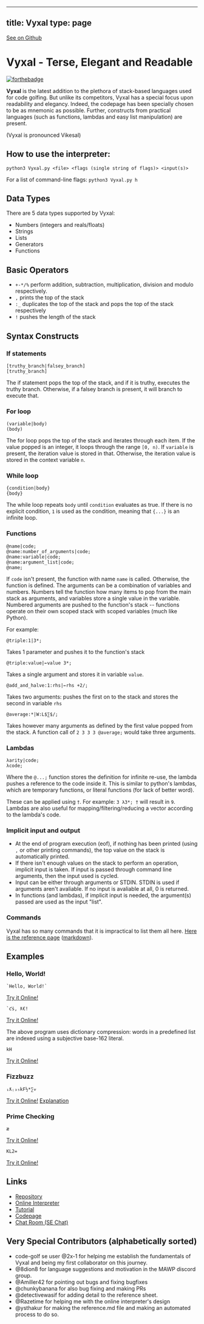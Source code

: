 
---
title: Vyxal
type: page
---

[See on Github](https://github.com/jakeroggenbuck/Vyxal/)

# Vyxal - Terse, Elegant and Readable

[![forthebadge](https://forthebadge.com/images/badges/gluten-free.svg)](https://forthebadge.com)

**Vyxal** is the latest addition to the plethora of stack-based languages used for code golfing. But unlike its competitors, Vyxal has a special focus upon readability and elegancy. Indeed, the codepage has been specially chosen to be as mnemonic as possible. Further, constructs from practical languages (such as functions, lambdas and easy list manipulation) are present.

(Vyxal is pronounced Vikesal)

## How to use the interpreter:

`python3 Vyxal.py <file> <flags (single string of flags)> <input(s)>`

For a list of command-line flags:
`python3 Vyxal.py h`

## Data Types

There are 5 data types supported by Vyxal:

- Numbers (integers and reals/floats)
- Strings
- Lists
- Generators
- Functions

## Basic Operators

- `+-*/%` perform addition, subtraction, multiplication, division and modulo respectively.
- `,` prints the top of the stack
- `:_` duplicates the top of the stack and pops the top of the stack respectively
- `!` pushes the length of the stack

## Syntax Constructs
### If statements

```
[truthy_branch|falsey_branch]
[truthy_branch]
```

The if statement pops the top of the stack, and if it is truthy, executes the truthy branch. Otherwise, if a falsey branch is present, it will branch to execute that.

### For loop

```
(variable|body)
(body)
```

The for loop pops the top of the stack and iterates through each item. If the value popped is an integer, it loops through the range `[0, n)`. If `variable` is present, the iteration value is stored in that. Otherwise, the iteration value is stored in the context variable `n`.

### While loop

```
{condition|body}
{body}
```

The while loop repeats `body` until `condition` evaluates as true. If there is no explicit condition, `1` is used as the condition, meaning that `{...}` is an infinite loop.

### Functions

```
@name|code;
@name:number_of_arguments|code;
@name:variable|code;
@name:argument_list|code;
@name;
```

If `code` isn't present, the function with name `name` is called. Otherwise, the function is defined. The arguments can be a combination of variables and numbers. Numbers tell the function how many items to pop from the main stack as arguments, and variables store a single value in the variable. Numbered arguments are pushed to the function's stack -- functions operate on their own scoped stack with scoped variables (much like Python).

For example:

```
@triple:1|3*;
```

Takes 1 parameter and pushes it to the function's stack

```
@triple:value|←value 3*;
```

Takes a single argument and stores it in variable `value`.

```
@add_and_halve:1:rhs|←rhs +2/;
```

Takes two arguments: pushes the first on to the stack and stores the second in variable `rhs`

```
@average:*|W:L$∑$/;
```

Takes however many arguments as defined by the first value popped from the stack. A function call of `2 3 3 3 @average;` would take three arguments.

### Lambdas

```
λarity|code;
λcode;
```

Where the `@...;` function stores the definition for infinite re-use, the lambda pushes a reference to the code inside it. This is similar to python's lambdas, which are temporary functions, or literal functions (for lack of better word).

These can be applied using `†`. For example: `3 λ3*; †` will result in `9`. Lambdas are also useful for mapping/filtering/reducing a vector according to the lambda's code.

### Implicit input and output

- At the end of program execution (eof), if nothing has been printed (using `,` or other printing commands), the top value on the stack is automatically printed.
- If there isn't enough values on the stack to perform an operation, implicit input is taken. If input is passed through command line arguments, then the input used is cycled.
- Input can be either through arguments or STDIN. STDIN is used if arguments aren't avaliable. If no input is avaliable at all, 0 is returned.
- In functions (and lambdas), if implicit input is needed, the argument(s) passed are used as the input "list".

### Commands

Vyxal has so many commands that it is impractical to list them all here. [Here is the reference page](https://github.com/Lyxal/Vyxal/blob/master/docs/elements.txt) ([markdown](https://github.com/Lyxal/Vyxal/blob/master/docs/elements.md)).

## Examples

### Hello, World!

```
`Hello, World!`
```
[Try it Online!](http://lyxal.pythonanywhere.com?flags=&code=%60Hello%2C%20World!%60&inputs=&header=&footer=)

```
`ƈṡ, ƛ€!
```
[Try it Online!](http://lyxal.pythonanywhere.com?flags=&code=%60%C6%88%E1%B9%A1%2C%20%C6%9B%E2%82%AC!&inputs=&header=&footer=)

The above program uses dictionary compression: words in a predefined list are indexed using a subjective base-162 literal.

```
kH
```
[Try it Online!](http://lyxal.pythonanywhere.com?flags=&code=kH&inputs=&header=&footer=)

### Fizzbuzz

```
₁ƛ₍₃₅kF½*∑⟇
```
[Try it Online!](http://lyxal.pythonanywhere.com/?flags=j&code=%E2%82%81%C6%9B%E2%82%8D%E2%82%83%E2%82%85kF%C2%BD*%E2%88%91%E2%9F%87&inputs=&header=&footer=)
[Explanation](https://codegolf.stackexchange.com/a/210307/78850)

### Prime Checking

```
æ
```
[Try it Online!](http://lyxal.pythonanywhere.com?flags=&code=%C3%A6&inputs=31&header=&footer=)


```
KL2=
```
[Try it Online!](http://lyxal.pythonanywhere.com?flags=&code=KL2%3D&inputs=10&header=&footer=)

## Links

- [Repository](https://github.com/Vyxal/Vyxal)
- [Online Interpreter](http://lyxal.pythonanywhere.com)
- [Tutorial](https://github.com/Lyxal/Vyxal/blob/master/docs/Tutorial.md)
- [Codepage](https://github.com/Lyxal/Vyxal/blob/master/docs/codepage.txt)
- [Chat Room (SE Chat)](https://chat.stackexchange.com/rooms/106764/vyxal)

## Very Special Contributors (alphabetically sorted)

- code-golf se user @2x-1 for helping me establish the fundamentals of Vyxal and being my first collaborator on this journey.
- @8dion8 for language suggestions and motivation in the MAWP discord group.
- @Amiller42 for pointing out bugs and fixing bugfixes
- @chunkybanana for also bug fixing and making PRs
- @detectivewasif for adding detail to the reference sheet.
- @Razetime for helping me with the online interpreter's design
- @ysthakur for making the reference.md file and making an automated process to do so.
